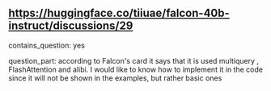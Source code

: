 ## https://huggingface.co/tiiuae/falcon-40b-instruct/discussions/29

contains_question: yes

question_part: according to Falcon's card it says that it is used multiquery , FlashAttention and alibi. 
I would like to know how to implement it in the code since it will not be shown in the examples, but rather basic ones